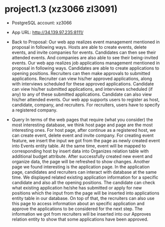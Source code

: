 # project1.3 (xz3066 zl3091)
* PostgreSQL account: xz3066

* App URL: http://34.139.97.235:8111/

* Back to Proposal:
Our web app realizes event management mentioned in proposal in following ways. Hosts are able to create events, delete events, and invite companies for events. Candidates can then see their attended events. And companies are also able to see their being-invited events.
Our web app realizes job applications management mentioned in proposal in following ways. Candidates are able to create applications to opening positions. Recruiters can then make approvals to submitted applications. Recruiter can view his/her approved applications, along with interviews scheduled for these approved applications. Candidate can view his/her submitted applications, and interviews scheduled (if any) to any of these submitted applications. Candidate can also view his/her attended events.
Our web app supports users to register as host, candidate, company, and recruiters. For recruiters, users have to specify a registered company.


* Query
In terms of the web pages that require (what you consider) the most interesting database, we think host page and page are the most interesting ones. For host page, after continue as a registered host, we can create event, delete event and invite company. For creating event feature, we insert the input we got from the page as newly created event into Events entity table. At the same time, event will be mapped to corresponding host by insert data into Organizes relation table with additional budget attribute. After successfully created new event and organize data, the page will be refreshed to show changes. Another page we found interesting is the application page. In the application page, candidates and recruiters can interact with database at the same time. We displayed related existing application information for a specific candidate and also all the opening positions. The candidate can check what existing application he/she has submitted or apply for new positions which the input from the page will be inserted into applications entity table in our database. On top of that, the recruiters can also use this page to access information about an specific application and approve the applications to be considered for the next step. The information we got from recruiters will be inserted into our Approves relation entity to show that some applications have been approved.